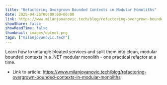 ```yaml
---
title: "Refactoring Overgrown Bounded Contexts in Modular Monoliths"
date: 2025-04-26T00:00:00+00:00
link: https://www.milanjovanovic.tech/blog/refactoring-overgrown-bounded-contexts-in-modular-monoliths
showShare: false
showReadTime: false
thumbnail: images/dotnet.png
tags: ["milanjovanovic.tech"]
---
```

Learn how to untangle bloated services and split them into clean, modular bounded contexts in a .NET modular monolith - one practical refactor at a time.

- Link to article: https://www.milanjovanovic.tech/blog/refactoring-overgrown-bounded-contexts-in-modular-monoliths